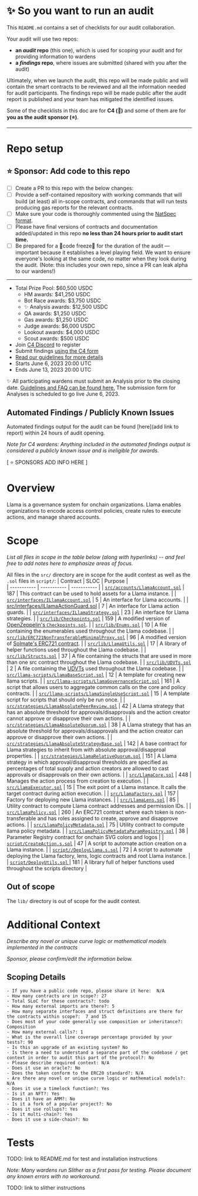 # ✨ So you want to run an audit

This `README.md` contains a set of checklists for our audit collaboration.

Your audit will use two repos:

- **an _audit_ repo** (this one), which is used for scoping your audit and for providing information to wardens
- **a _findings_ repo**, where issues are submitted (shared with you after the audit)

Ultimately, when we launch the audit, this repo will be made public and will contain the smart contracts to be reviewed and all the information needed for audit participants. The findings repo will be made public after the audit report is published and your team has mitigated the identified issues.

Some of the checklists in this doc are for **C4 (🐺)** and some of them are for **you as the audit sponsor (⭐️)**.

---

# Repo setup

## ⭐️ Sponsor: Add code to this repo

- [ ] Create a PR to this repo with the below changes:
- [ ] Provide a self-contained repository with working commands that will build (at least) all in-scope contracts, and commands that will run tests producing gas reports for the relevant contracts.
- [ ] Make sure your code is thoroughly commented using the [NatSpec format](https://docs.soliditylang.org/en/v0.5.10/natspec-format.html#natspec-format).
- [ ] Please have final versions of contracts and documentation added/updated in this repo **no less than 24 hours prior to audit start time.**
- [ ] Be prepared for a 🚨code freeze🚨 for the duration of the audit — important because it establishes a level playing field. We want to ensure everyone's looking at the same code, no matter when they look during the audit. (Note: this includes your own repo, since a PR can leak alpha to our wardens!)

---

- Total Prize Pool: $60,500 USDC
  - HM awards: $41,250 USDC
  - Bot Race awards: $3,750 USDC
  - ✨ Analysis awards: $12,500 USDC
  - QA awards: $1,250 USDC
  - Gas awards: $1,250 USDC
  - Judge awards: $6,000 USDC
  - Lookout awards: $4,000 USDC
  - Scout awards: $500 USDC
- Join [C4 Discord](https://discord.gg/code4rena) to register
- Submit findings [using the C4 form](https://code4rena.com/contests/2023-05-llama/submit)
- [Read our guidelines for more details](https://docs.code4rena.com/roles/wardens)
- Starts June 6, 2023 20:00 UTC
- Ends June 13, 2023 20:00 UTC

✨ All participating wardens must submit an Analysis prior to the closing date. [Guidelines and FAQ can be found here.](https://code4rena.notion.site/Analyses-Guidelines-and-FAQ-2808a71e08e44c81a985527194f5f118) The submission form for Analyses is scheduled to go live June 6, 2023.

## Automated Findings / Publicly Known Issues

Automated findings output for the audit can be found [here](add link to report) within 24 hours of audit opening.

_Note for C4 wardens: Anything included in the automated findings output is considered a publicly known issue and is ineligible for awards._

[ ⭐️ SPONSORS ADD INFO HERE ]

# Overview

Llama is a governance system for onchain organizations. Llama enables organizations to encode access control policies, create rules to execute actions, and manage shared accounts.

# Scope

_List all files in scope in the table below (along with hyperlinks) -- and feel free to add notes here to emphasize areas of focus._

All files in the `src/` directory are in scope for the audit contest as well as the `.sol` files in `script/`:
| Contract | SLOC | Purpose |  
| ----------- | ----------- | ----------- |
| [`src/accounts/LlamaAccount.sol`](llama/src/accounts/LlamaAccount.sol) | 187 | This contract can be used to hold assets for a Llama instance. |
| [`src/interfaces/ILlamaAccount.sol`](llama/interfaces/ILlamaAccount.sol) | 5 | An interface for Llama accounts. |
| [src/interfaces/ILlamaActionGuard.sol](llama/interfaces/ILlamaActionGuard.sol) | 7 | An interface for Llama action guards. |
| [`src/interfaces/ILlamaStrategy.sol`](llama/interfaces/ILlamaStrategy.sol) | 23 | An interface for Llama strategies. |
| [`src/lib/Checkpoints.sol`](llama/src/lib/Checkpoints.sol) | 159 | A modified version of [OpenZeppelin's `Checkpoints.sol`](https://github.com/OpenZeppelin/openzeppelin-contracts/blob/d00acef4059807535af0bd0dd0ddf619747a044b/contracts/utils/Checkpoints.sol). |
| [`src/lib/Enums.sol`](llama/src/lib/Enums.sol) | 10 | A file containing the enumerables used throughout the Llama codebase. |
| [`src/lib/ERC721NonTransferableMinimalProxy.sol`](llama/src/lib/ERC721NonTransferableMinimalProxy.sol) | 96 | A modified version of [Solmate's ERC721 contract](https://github.com/transmissions11/solmate/blob/34d20fc027fe8d50da71428687024a29dc01748b/src/tokens/ERC721.sol). |
| [`src/lib/LlamaUtils.sol`](llama/src/lib/LlamaUtils.sol) | 17 | A library of helper functions used throughout the Llama codebase. |
| [`src/lib/Structs.sol`](llama/src/lib/Structs.sol) | 37 | A file containing the structs that are used in more than one src contract throughout the Llama codebase. |
| [`src/lib/UDVTs.sol`](llama/src/lib/UDVTs.sol) | 2 | A file containing the [UDVTs](https://docs.soliditylang.org/en/v0.8.10/types.html#user-defined-value-types) used throughout the Llama codebase. |
| [`src/llama-scripts/LlamaBaseScript.sol`](llama/src/llama-scripts/LlamaBaseScript.sol) | 12 | A template for creating new llama scripts. |
| [`src/llama-scripts/LlamaGovernanceScript.sol`](llama/src/llama-scripts/LlamaGovernanceScript.sol) | 161 | A script that allows users to aggregate common calls on the core and policy contracts. |
| [`src/llama-scripts/LlamaSingleUseScript.sol`](llama/src/llama-scripts/LlamaSingleUseScript.sol) | 15 | A template script for scripts that should only be run once. |
| [`src/strategies/LlamaAbsolutePeerReview.sol`](llama/src/strategies/LlamaAbsolutePeerReview.sol) | 42 | A Llama strategy that has an absolute threshold for approvals/disapprovals and the action creator cannot approve or disapprove their own actions. |
| [`src/strategies/LlamaAbsoluteQuorum.sol`](llama/src/strategies/LlamaAbsoluteQuorum.sol) | 38 | A Llama strategy that has an absolute threshold for approvals/disapprovals and the action creator can approve or disapprove their own actions. |
| [`src/strategies/LlamaAbsoluteStrategyBase.sol`](llama/src/strategies/LlamaAbsoluteStrategyBase.sol) | 142 | A base contract for Llama strategies to inherit from with absolute approval/disapproal properties. |
| [`src/strategies/LlamaRelativeQuorum.sol`](llama/src/strategies/LlamaRelativeQuorum.sol) | 151 | A Llama strategy in which approval/disapproval thresholds are specified as percentages of total supply and action creators are allowed to cast approvals or disapprovals on their own actions. |
| [`src/LlamaCore.sol`](llama/src/LlamaCore.sol) | 448 | Manages the action process from creation to execution. |
| [`src/LlamaExecutor.sol`](llama/src/LlamaExecutor.sol) | 15 | The exit point of a Llama instance. It calls the target contract during action execution. |
| [`src/LlamaFactory.sol`](llama/src/LlamaFactory.sol) | 157 | Factory for deploying new Llama instances. |
| [`src/LlamaLens.sol`](llama/src/LlamaLens.sol) | 85 | Utility contract to compute Llama contract addresses and permission IDs. |
| [`src/LlamaPolicy.sol`](llama/src/LlamaPolicy.sol) | 260 | An ERC721 contract where each token is non-transferable and has roles assigned to create, approve and disapprove actions. |
| [`src/LlamaPolicyMetadata.sol`](llama/src/LlamaPolicyMetadata.sol) | 75 | Utility contract to compute llama policy metadata. |
| [`src/LlamaPolicyMetadataParamRegistry.sol`](llama/src/LlamaPolicyMetadataParamRegistry.sol) | 38 | Parameter Registry contract for onchain SVG colors and logos |
| [`script/CreateAction.s.sol`](script/CreateAction.s.sol) | 47 | A script to automate action creation on a Llama instance. |
| [`script//DeployLlama.s.sol`](script/DeployLlama.s.sol) | 72 | A script to automate deploying the Llama factory, lens, logic contracts and root Llama instance. |
| [`script/DeployUtils.sol` ](script/DeployUtils.sol) | 181 | A library full of helper functions used throughout the scripts directory |

## Out of scope

The `lib/` directory is out of scope for the audit contest.

# Additional Context

_Describe any novel or unique curve logic or mathematical models implemented in the contracts_

_Sponsor, please confirm/edit the information below._

## Scoping Details

```
- If you have a public code repo, please share it here:  N/A
- How many contracts are in scope?: 27
- Total SLoC for these contracts?: todo
- How many external imports are there?: 5
- How many separate interfaces and struct definitions are there for the contracts within scope?:  7 and 15
- Does most of your code generally use composition or inheritance?: Composition
- How many external calls?: 1
- What is the overall line coverage percentage provided by your tests?: 90
- Is this an upgrade of an existing system? No
- Is there a need to understand a separate part of the codebase / get context in order to audit this part of the protocol?: No
- Please describe required context: N/A
- Does it use an oracle?: No
- Does the token conform to the ERC20 standard?: N/A
- Are there any novel or unique curve logic or mathematical models?: N/A
- Does it use a timelock function?: Yes
- Is it an NFT?: Yes
- Does it have an AMM?: No
- Is it a fork of a popular project?: No
- Does it use rollups?: Yes
- Is it multi-chain?: Yes
- Does it use a side-chain?: No
```

# Tests

TODO: link to README.md for test and installation instructions

_Note: Many wardens run Slither as a first pass for testing. Please document any known errors with no workaround._

TODO: link to slither instructions
